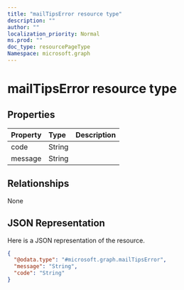 ```yaml
---
title: "mailTipsError resource type"
description: ""
author: ""
localization_priority: Normal
ms.prod: ""
doc_type: resourcePageType
Namespace: microsoft.graph
---
```



# mailTipsError resource type



## Properties
|Property|Type|Description|
|:---|:---|:---|
|code|String||
|message|String||

## Relationships
None

## JSON Representation
Here is a JSON representation of the resource.
<!-- {
  "blockType": "resource",
  "@odata.type": "microsoft.graph.mailTipsError"
}
-->
``` json
{
  "@odata.type": "#microsoft.graph.mailTipsError",
  "message": "String",
  "code": "String"
}
```

